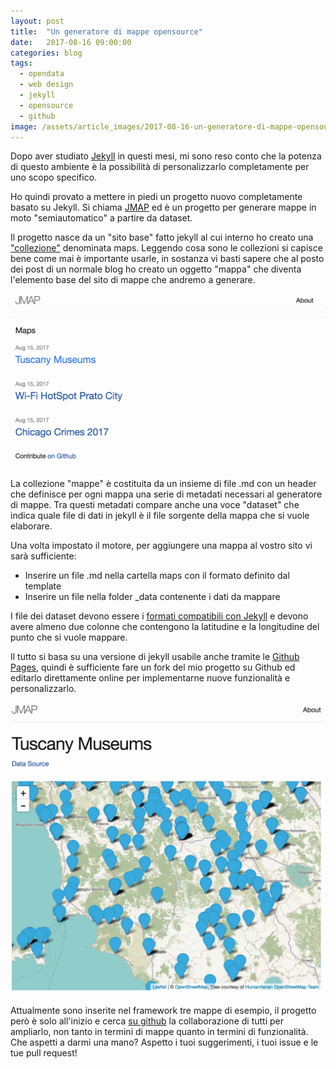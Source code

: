 ```yaml
---
layout: post
title:  "Un generatore di mappe opensource"
date:   2017-08-16 09:00:00
categories: blog
tags:
  - opendata
  - web design
  - jekyll
  - opensource
  - github
image: /assets/article_images/2017-08-16-un-generatore-di-mappe-opensource/1.jpg
---
```


Dopo aver studiato [Jekyll](https://jekyllrb.com/) in questi mesi, mi sono reso conto che la potenza di questo ambiente è la possibilità di personalizzarlo completamente per uno scopo specifico.

Ho quindi provato a mettere in piedi un progetto nuovo completamente basato su Jekyll. Si chiama [JMAP](https://iltempe.github.io/jmap/) ed è un progetto per generare mappe in moto "semiautomatico" a partire da dataset.

Il progetto nasce da un "sito base" fatto jekyll al cui interno ho creato una ["collezione"](https://jekyllrb.com/docs/collections/) denominata maps. Leggendo cosa sono le collezioni si capisce bene come mai è importante usarle, in sostanza vi basti sapere che al posto dei post di un normale blog ho creato un oggetto "mappa" che diventa l'elemento base del sito di mappe che andremo a generare.

![](/assets/article_images/2017-08-16-un-generatore-di-mappe-opensource/2.png)

La collezione "mappe" è costituita da un insieme di file .md con un header che definisce per ogni mappa una serie di metadati necessari al generatore di mappe. Tra questi metadati compare anche una voce "dataset" che indica quale file di dati in jekyll è il file sorgente della mappa che si vuole elaborare.

Una volta impostato il motore, per aggiungere una mappa al vostro sito vi sarà sufficiente:

  - Inserire un file .md nella cartella maps con il formato definito dal template
  - Inserire un file nella folder _data contenente i dati da mappare

I file dei dataset devono essere i [formati compatibili con Jekyll](https://jekyllrb.com/docs/datafiles/) e devono avere almeno due colonne che contengono la latitudine e la longitudine del punto che si vuole mappare.

Il tutto si basa su una versione di jekyll usabile anche tramite le [Github Pages](https://pages.github.com/), quindi è sufficiente fare un fork del mio progetto su Github ed editarlo direttamente online per implementarne nuove funzionalità e personalizzarlo.

![](/assets/article_images/2017-08-16-un-generatore-di-mappe-opensource/3.png)

Attualmente sono inserite nel framework tre mappe di esempio, il progetto però è solo all'inizio e cerca [su github](https://github.com/iltempe/jmap) la collaborazione di tutti per ampliarlo, non tanto in termini di mappe quanto in termini di funzionalità. Che aspetti a darmi una mano? Aspetto i tuoi suggerimenti, i tuoi issue e le tue pull request!
